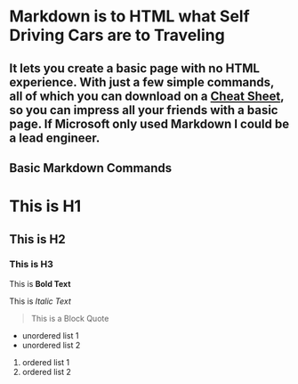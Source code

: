 # Markdown is to HTML what Self Driving Cars are to Traveling 
## It lets you create a basic page with no HTML experience.  With just a few simple commands, all of which you can download on a [Cheat Sheet](https://www.markdownguide.org/cheat-sheet/), so you can impress all your friends with a basic page.  If Microsoft only used Markdown I could be a lead engineer.  

## Basic Markdown Commands

# This is H1
## This is H2
### This is H3

This is **Bold Text**

This is *Italic Text*

>This is a Block Quote

* unordered list 1
* unordered list 2

1. ordered list 1
1. ordered list 2
